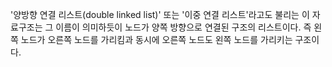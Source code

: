 '양방향 연결 리스트(double linked list)' 또는 '이중 연결 리스트'라고도 불리는 이 자료구조는 그 이름이 의미하듯이
노드가 양쪽 방향으로 연결된 구조의 리스트이다. 즉 왼쪽 노드가 오른쪽 노드를 가리킴과 동시에 오른쪽 노드도 왼쪽 노드를 가리키는 구조이다.
